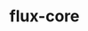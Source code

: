 ---
title: "flux-core"
layout: cache
categories: [package, v0.21.0]
meta: {"versions": ["0.55.0"], "compilers": ["cce@=15.0.1", "gcc@=11.4.0", "gcc@=7.3.1", "gcc@=7.5.0", "gcc@=9.4.0", "oneapi@=2023.2.0"], "oss": ["amzn2", "rhel8", "ubuntu18.04", "ubuntu20.04"], "platforms": ["linux"], "targets": ["aarch64", "neoverse_n1", "neoverse_v1", "ppc64le", "x86_64_v3", "zen4"], "stacks": ["aws-isc", "aws-isc-aarch64", "e4s", "e4s-cray-rhel", "e4s-neoverse_v1", "e4s-oneapi", "e4s-power", "radiuss", "root"], "num_specs": 16, "num_specs_by_stack": {"aws-isc-aarch64": 2, "root": 16, "aws-isc": 1, "e4s-cray-rhel": 1, "radiuss": 1, "e4s-neoverse_v1": 3, "e4s-power": 3, "e4s": 3, "e4s-oneapi": 2}}
spec_details: [{"hash": "chpw5a7ynijtlvzs5bxpvdg22vpczfzs", "compiler": "gcc@=7.3.1", "versions": ["0.55.0"], "os": "amzn2", "platform": "linux", "target": "aarch64", "variants": ["build_system=autotools", "~cuda", "~docs", "~security"], "stacks": ["aws-isc-aarch64", "root"], "size": "-", "tarball": "https://binaries.spack.io/v0.21.0/build_cache/linux-amzn2-aarch64/gcc-7.3.1/flux-core-0.55.0/linux-amzn2-aarch64-gcc-7.3.1-flux-core-0.55.0-chpw5a7ynijtlvzs5bxpvdg22vpczfzs.spack"}, {"hash": "udzgtvacqxvilgrnejpers53igiemhde", "compiler": "gcc@=7.3.1", "versions": ["0.55.0"], "os": "amzn2", "platform": "linux", "target": "neoverse_n1", "variants": ["build_system=autotools", "~cuda", "~docs", "~security"], "stacks": ["aws-isc-aarch64", "root"], "size": "-", "tarball": "https://binaries.spack.io/v0.21.0/build_cache/linux-amzn2-neoverse_n1/gcc-7.3.1/flux-core-0.55.0/linux-amzn2-neoverse_n1-gcc-7.3.1-flux-core-0.55.0-udzgtvacqxvilgrnejpers53igiemhde.spack"}, {"hash": "znvyr7pdhqjldt2nyhdr7nzcbbzmzozt", "compiler": "gcc@=7.3.1", "versions": ["0.55.0"], "os": "amzn2", "platform": "linux", "target": "x86_64_v3", "variants": ["build_system=autotools", "~cuda", "~docs", "~security"], "stacks": ["root", "aws-isc"], "size": "-", "tarball": "https://binaries.spack.io/v0.21.0/build_cache/linux-amzn2-x86_64_v3/gcc-7.3.1/flux-core-0.55.0/linux-amzn2-x86_64_v3-gcc-7.3.1-flux-core-0.55.0-znvyr7pdhqjldt2nyhdr7nzcbbzmzozt.spack"}, {"hash": "ccvddl2m4tpdjifdjezg4ivpvzmalmsw", "compiler": "cce@=15.0.1", "versions": ["0.55.0"], "os": "rhel8", "platform": "linux", "target": "zen4", "variants": ["build_system=autotools", "~cuda", "~docs", "~security"], "stacks": ["root", "e4s-cray-rhel"], "size": "-", "tarball": "https://binaries.spack.io/v0.21.0/build_cache/linux-rhel8-zen4/cce-15.0.1/flux-core-0.55.0/linux-rhel8-zen4-cce-15.0.1-flux-core-0.55.0-ccvddl2m4tpdjifdjezg4ivpvzmalmsw.spack"}, {"hash": "t6gnd2gmqjljn4ehu57ypimok357fxv6", "compiler": "gcc@=7.5.0", "versions": ["0.55.0"], "os": "ubuntu18.04", "platform": "linux", "target": "x86_64_v3", "variants": ["build_system=autotools", "~cuda", "~docs", "~security"], "stacks": ["radiuss", "root"], "size": "-", "tarball": "https://binaries.spack.io/v0.21.0/build_cache/linux-ubuntu18.04-x86_64_v3/gcc-7.5.0/flux-core-0.55.0/linux-ubuntu18.04-x86_64_v3-gcc-7.5.0-flux-core-0.55.0-t6gnd2gmqjljn4ehu57ypimok357fxv6.spack"}, {"hash": "xiihxq3646lao2vy54kpoiht3ceekqi7", "compiler": "gcc@=11.4.0", "versions": ["0.55.0"], "os": "ubuntu20.04", "platform": "linux", "target": "neoverse_v1", "variants": ["build_system=autotools", "~cuda", "~docs", "~security"], "stacks": ["root", "e4s-neoverse_v1"], "size": "-", "tarball": "https://binaries.spack.io/v0.21.0/build_cache/linux-ubuntu20.04-neoverse_v1/gcc-11.4.0/flux-core-0.55.0/linux-ubuntu20.04-neoverse_v1-gcc-11.4.0-flux-core-0.55.0-xiihxq3646lao2vy54kpoiht3ceekqi7.spack"}, {"hash": "rhmxkwuuzvkfy4zi7hvug4qy4opzgtbq", "compiler": "gcc@=11.4.0", "versions": ["0.55.0"], "os": "ubuntu20.04", "platform": "linux", "target": "neoverse_v1", "variants": ["build_system=autotools", "~cuda", "~docs", "~security"], "stacks": ["root", "e4s-neoverse_v1"], "size": "-", "tarball": "https://binaries.spack.io/v0.21.0/build_cache/linux-ubuntu20.04-neoverse_v1/gcc-11.4.0/flux-core-0.55.0/linux-ubuntu20.04-neoverse_v1-gcc-11.4.0-flux-core-0.55.0-rhmxkwuuzvkfy4zi7hvug4qy4opzgtbq.spack"}, {"hash": "kvdbjldvsrlvfxlpkwvv23r73ppcnuv3", "compiler": "gcc@=11.4.0", "versions": ["0.55.0"], "os": "ubuntu20.04", "platform": "linux", "target": "neoverse_v1", "variants": ["build_system=autotools", "+cuda", "~docs", "~security"], "stacks": ["root", "e4s-neoverse_v1"], "size": "-", "tarball": "https://binaries.spack.io/v0.21.0/build_cache/linux-ubuntu20.04-neoverse_v1/gcc-11.4.0/flux-core-0.55.0/linux-ubuntu20.04-neoverse_v1-gcc-11.4.0-flux-core-0.55.0-kvdbjldvsrlvfxlpkwvv23r73ppcnuv3.spack"}, {"hash": "mqr437apwds4q75oqr3iefbioswki25q", "compiler": "gcc@=9.4.0", "versions": ["0.55.0"], "os": "ubuntu20.04", "platform": "linux", "target": "ppc64le", "variants": ["build_system=autotools", "~cuda", "~docs", "~security"], "stacks": ["e4s-power", "root"], "size": "-", "tarball": "https://binaries.spack.io/v0.21.0/build_cache/linux-ubuntu20.04-ppc64le/gcc-9.4.0/flux-core-0.55.0/linux-ubuntu20.04-ppc64le-gcc-9.4.0-flux-core-0.55.0-mqr437apwds4q75oqr3iefbioswki25q.spack"}, {"hash": "b37skzujbeolcgxsep7q6azn6qclru66", "compiler": "gcc@=9.4.0", "versions": ["0.55.0"], "os": "ubuntu20.04", "platform": "linux", "target": "ppc64le", "variants": ["build_system=autotools", "~cuda", "~docs", "~security"], "stacks": ["e4s-power", "root"], "size": "-", "tarball": "https://binaries.spack.io/v0.21.0/build_cache/linux-ubuntu20.04-ppc64le/gcc-9.4.0/flux-core-0.55.0/linux-ubuntu20.04-ppc64le-gcc-9.4.0-flux-core-0.55.0-b37skzujbeolcgxsep7q6azn6qclru66.spack"}, {"hash": "rfv5hssf756ajn4y5dmhytnvkq7bwfpj", "compiler": "gcc@=9.4.0", "versions": ["0.55.0"], "os": "ubuntu20.04", "platform": "linux", "target": "ppc64le", "variants": ["build_system=autotools", "+cuda", "~docs", "~security"], "stacks": ["e4s-power", "root"], "size": "-", "tarball": "https://binaries.spack.io/v0.21.0/build_cache/linux-ubuntu20.04-ppc64le/gcc-9.4.0/flux-core-0.55.0/linux-ubuntu20.04-ppc64le-gcc-9.4.0-flux-core-0.55.0-rfv5hssf756ajn4y5dmhytnvkq7bwfpj.spack"}, {"hash": "7we2jsyrzfnuwx2wpr2dk6vu27dldzmg", "compiler": "gcc@=11.4.0", "versions": ["0.55.0"], "os": "ubuntu20.04", "platform": "linux", "target": "x86_64_v3", "variants": ["build_system=autotools", "~cuda", "~docs", "~security"], "stacks": ["e4s", "root"], "size": "-", "tarball": "https://binaries.spack.io/v0.21.0/build_cache/linux-ubuntu20.04-x86_64_v3/gcc-11.4.0/flux-core-0.55.0/linux-ubuntu20.04-x86_64_v3-gcc-11.4.0-flux-core-0.55.0-7we2jsyrzfnuwx2wpr2dk6vu27dldzmg.spack"}, {"hash": "hiid7mj7vlqkqj5l3txszbubfng26zbc", "compiler": "gcc@=11.4.0", "versions": ["0.55.0"], "os": "ubuntu20.04", "platform": "linux", "target": "x86_64_v3", "variants": ["build_system=autotools", "+cuda", "~docs", "~security"], "stacks": ["e4s", "root"], "size": "-", "tarball": "https://binaries.spack.io/v0.21.0/build_cache/linux-ubuntu20.04-x86_64_v3/gcc-11.4.0/flux-core-0.55.0/linux-ubuntu20.04-x86_64_v3-gcc-11.4.0-flux-core-0.55.0-hiid7mj7vlqkqj5l3txszbubfng26zbc.spack"}, {"hash": "e47xtb3v3ia42x42dsm33bd4a2zh4jel", "compiler": "gcc@=11.4.0", "versions": ["0.55.0"], "os": "ubuntu20.04", "platform": "linux", "target": "x86_64_v3", "variants": ["build_system=autotools", "~cuda", "~docs", "~security"], "stacks": ["e4s", "root"], "size": "-", "tarball": "https://binaries.spack.io/v0.21.0/build_cache/linux-ubuntu20.04-x86_64_v3/gcc-11.4.0/flux-core-0.55.0/linux-ubuntu20.04-x86_64_v3-gcc-11.4.0-flux-core-0.55.0-e47xtb3v3ia42x42dsm33bd4a2zh4jel.spack"}, {"hash": "k5cc3vw6sgnlrcliqox4i2qefcm2rwpa", "compiler": "oneapi@=2023.2.0", "versions": ["0.55.0"], "os": "ubuntu20.04", "platform": "linux", "target": "x86_64_v3", "variants": ["build_system=autotools", "~cuda", "~docs", "~security"], "stacks": ["e4s-oneapi", "root"], "size": "-", "tarball": "https://binaries.spack.io/v0.21.0/build_cache/linux-ubuntu20.04-x86_64_v3/oneapi-2023.2.0/flux-core-0.55.0/linux-ubuntu20.04-x86_64_v3-oneapi-2023.2.0-flux-core-0.55.0-k5cc3vw6sgnlrcliqox4i2qefcm2rwpa.spack"}, {"hash": "lxkkkfatcgfjz5x7r4vaoumeiisppp5s", "compiler": "oneapi@=2023.2.0", "versions": ["0.55.0"], "os": "ubuntu20.04", "platform": "linux", "target": "x86_64_v3", "variants": ["build_system=autotools", "~cuda", "~docs", "~security"], "stacks": ["e4s-oneapi", "root"], "size": "-", "tarball": "https://binaries.spack.io/v0.21.0/build_cache/linux-ubuntu20.04-x86_64_v3/oneapi-2023.2.0/flux-core-0.55.0/linux-ubuntu20.04-x86_64_v3-oneapi-2023.2.0-flux-core-0.55.0-lxkkkfatcgfjz5x7r4vaoumeiisppp5s.spack"}]
---